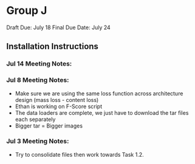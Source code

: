 # Group J
Draft Due: July 18
Final Due Date: July 24


## Installation Instructions

### Jul 14 Meeting Notes:


### Jul 8 Meeting Notes: 
- Make sure we are using the same loss function across architecture design (mass loss - content loss)
- Ethan is working on F-Score script
- The data loaders are complete, we just have to download the tar files each separately
- Bigger tar = Bigger images


### Jul 3 Meeting Notes: 
- Try to consolidate files then work towards Task 1.2.



